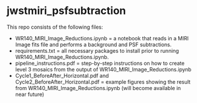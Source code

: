 # jwstmiri_psfsubtraction

This repo consists of the following files:
- WR140_MIRI_Image_Reductions.ipynb = a notebook that reads in a MIRI Image fits file and performs a background and PSF subtractions.
- requirements.txt = all necessary packages to install prior to running WR140_MIRI_Image_Reductions.ipynb.
- pipeline_instructions.pdf = step-by-step instructions on how to create level 3 mosaics from the output of WR140_MIRI_Image_Reductions.ipynb
- Cycle1_BeforeAfter_Horizontal.pdf and Cycle2_BeforeAfter_Horizontal.pdf = example figures showing the result from WR140_MIRI_Image_Reductions.ipynb (will become available in near future)
  

